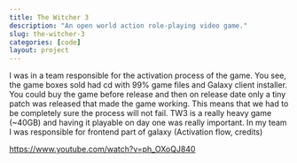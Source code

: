 ```yaml
---
title: The Witcher 3
description: "An open world action role-playing video game."
slug: the-witcher-3
categories: [code]
layout: project
---
```


I was in a team responsible for the activation process of the game. You see, the game boxes sold had cd with 99% game files and Galaxy client installer. You could buy the game before release and then on release date only a tiny patch was released that made the game working. This means that we had to be completely sure the process will not fail. TW3 is a really heavy game (~40GB) and having it playable on day one was really important.
In my team I was responsible for frontend part of galaxy
(Activation flow, credits)

https://www.youtube.com/watch?v=ph_OXoQJ840

